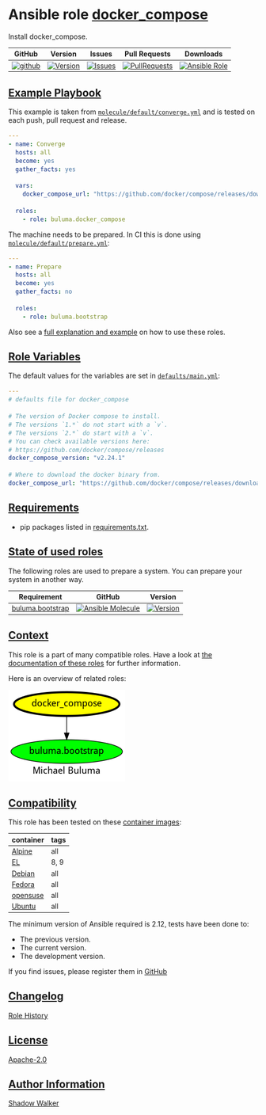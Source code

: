 # Ansible role [docker_compose](https://galaxy.ansible.com/ui/standalone/roles/buluma/docker_compose/documentation)

Install docker_compose.

|GitHub|Version|Issues|Pull Requests|Downloads|
|------|-------|------|-------------|---------|
|[![github](https://github.com/buluma/ansible-role-docker_compose/actions/workflows/molecule.yml/badge.svg)](https://github.com/buluma/ansible-role-docker_compose/actions/workflows/molecule.yml)|[![Version](https://img.shields.io/github/release/buluma/ansible-role-docker_compose.svg)](https://github.com/buluma/ansible-role-docker_compose/releases/)|[![Issues](https://img.shields.io/github/issues/buluma/ansible-role-docker_compose.svg)](https://github.com/buluma/ansible-role-docker_compose/issues/)|[![PullRequests](https://img.shields.io/github/issues-pr-closed-raw/buluma/ansible-role-docker_compose.svg)](https://github.com/buluma/ansible-role-docker_compose/pulls/)|[![Ansible Role](https://img.shields.io/ansible/role/d/buluma/docker_compose)](https://galaxy.ansible.com/ui/standalone/roles/buluma/docker_compose/documentation)|

## [Example Playbook](#example-playbook)

This example is taken from [`molecule/default/converge.yml`](https://github.com/buluma/ansible-role-docker_compose/blob/master/molecule/default/converge.yml) and is tested on each push, pull request and release.

```yaml
---
- name: Converge
  hosts: all
  become: yes
  gather_facts: yes

  vars:
    docker_compose_url: "https://github.com/docker/compose/releases/download/{{ docker_compose_version }}/docker-compose-{{ ansible_system | lower }}-{{ docker_compose_architecture }}"

  roles:
    - role: buluma.docker_compose
```

The machine needs to be prepared. In CI this is done using [`molecule/default/prepare.yml`](https://github.com/buluma/ansible-role-docker_compose/blob/master/molecule/default/prepare.yml):

```yaml
---
- name: Prepare
  hosts: all
  become: yes
  gather_facts: no

  roles:
    - role: buluma.bootstrap
```

Also see a [full explanation and example](https://buluma.github.io/how-to-use-these-roles.html) on how to use these roles.

## [Role Variables](#role-variables)

The default values for the variables are set in [`defaults/main.yml`](https://github.com/buluma/ansible-role-docker_compose/blob/master/defaults/main.yml):

```yaml
---
# defaults file for docker_compose

# The version of Docker compose to install.
# The versions `1.*` do not start with a `v`.
# The versions `2.*` do start with a `v`.
# You can check available versions here:
# https://github.com/docker/compose/releases
docker_compose_version: "v2.24.1"

# Where to download the docker binary from.
docker_compose_url: "https://github.com/docker/compose/releases/download/{{ docker_compose_version }}/docker-compose-{{ ansible_system | lower }}-{{ docker_compose_architecture }}"
```

## [Requirements](#requirements)

- pip packages listed in [requirements.txt](https://github.com/buluma/ansible-role-docker_compose/blob/master/requirements.txt).

## [State of used roles](#state-of-used-roles)

The following roles are used to prepare a system. You can prepare your system in another way.

| Requirement | GitHub | Version |
|-------------|--------|--------|
|[buluma.bootstrap](https://galaxy.ansible.com/buluma/bootstrap)|[![Ansible Molecule](https://github.com/buluma/ansible-role-bootstrap/actions/workflows/molecule.yml/badge.svg)](https://github.com/buluma/ansible-role-bootstrap/actions/workflows/molecule.yml)|[![Version](https://img.shields.io/github/release/buluma/ansible-role-bootstrap.svg)](https://github.com/shadowwalker/ansible-role-bootstrap)|

## [Context](#context)

This role is a part of many compatible roles. Have a look at [the documentation of these roles](https://buluma.github.io/) for further information.

Here is an overview of related roles:

![dependencies](https://raw.githubusercontent.com/buluma/ansible-role-docker_compose/png/requirements.png "Dependencies")

## [Compatibility](#compatibility)

This role has been tested on these [container images](https://hub.docker.com/u/buluma):

|container|tags|
|---------|----|
|[Alpine](https://hub.docker.com/repository/docker/buluma/alpine/general)|all|
|[EL](https://hub.docker.com/repository/docker/buluma/enterpriselinux/general)|8, 9|
|[Debian](https://hub.docker.com/repository/docker/buluma/debian/general)|all|
|[Fedora](https://hub.docker.com/repository/docker/buluma/fedora/general)|all|
|[opensuse](https://hub.docker.com/repository/docker/buluma/opensuse/general)|all|
|[Ubuntu](https://hub.docker.com/repository/docker/buluma/ubuntu/general)|all|

The minimum version of Ansible required is 2.12, tests have been done to:

- The previous version.
- The current version.
- The development version.

If you find issues, please register them in [GitHub](https://github.com/buluma/ansible-role-docker_compose/issues)

## [Changelog](#changelog)

[Role History](https://github.com/buluma/ansible-role-docker_compose/blob/master/CHANGELOG.md)

## [License](#license)

[Apache-2.0](https://github.com/buluma/ansible-role-docker_compose/blob/master/LICENSE)

## [Author Information](#author-information)

[Shadow Walker](https://buluma.github.io/)
